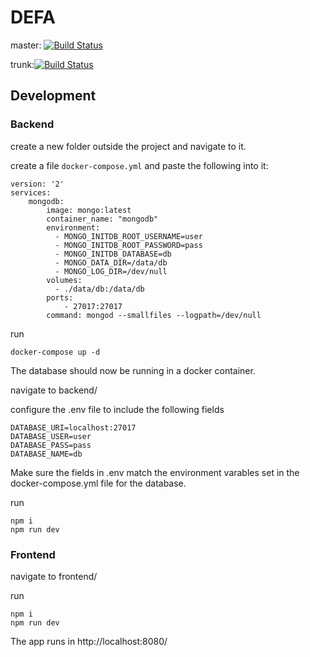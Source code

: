 # DEFA

master: [![Build Status](https://travis-ci.org/UniversityOfHelsinkiCS/DEFA.svg?branch=master)](https://travis-ci.org/UniversityOfHelsinkiCS/DEFA)

trunk:[![Build Status](https://travis-ci.org/UniversityOfHelsinkiCS/DEFA.svg?branch=trunk)](https://travis-ci.org/UniversityOfHelsinkiCS/DEFA)

## Development

### Backend

create a new folder outside the project and navigate to it.

create a file `docker-compose.yml` and paste the following into it:

```
version: '2'
services:
    mongodb:
        image: mongo:latest
        container_name: "mongodb"
        environment:
          - MONGO_INITDB_ROOT_USERNAME=user 
          - MONGO_INITDB_ROOT_PASSWORD=pass
          - MONGO_INITDB_DATABASE=db
          - MONGO_DATA_DIR=/data/db
          - MONGO_LOG_DIR=/dev/null
        volumes:
          - ./data/db:/data/db
        ports:
            - 27017:27017
        command: mongod --smallfiles --logpath=/dev/null
```

run

```
docker-compose up -d
```

The database should now be running in a docker container.

navigate to backend/

configure the .env file to include the following fields

```
DATABASE_URI=localhost:27017
DATABASE_USER=user
DATABASE_PASS=pass
DATABASE_NAME=db
```

Make sure the fields in .env match the environment varables set in the docker-compose.yml file for the database.

run

```
npm i
npm run dev
```


### Frontend

navigate to frontend/

run

```
npm i
npm run dev
```

The app runs in http://localhost:8080/
